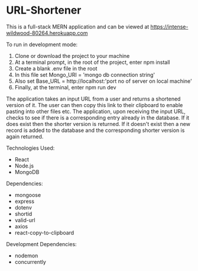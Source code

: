 # URL-Shortener

This is a full-stack MERN application and can be viewed at https://intense-wildwood-80264.herokuapp.com

To run in development mode:

1. Clone or download the project to your machine
2. At a terminal prompt, in the root of the project, enter npm install
3. Create a blank .env file in the root
4. In this file set Mongo_URI = 'mongo db connection string'
5. Also set Base_URL = http://localhost:'port no of server on local machine'
6. Finally, at the terminal, enter npm run dev

The application takes an input URL from a user and returns a shortened version of it.
The user can then copy this link to their clipboard to enable pasting into other files etc.
The application, upon receiving the input URL, checks to see if there is a corresponding
entry already in the database. If it does exist then the shorter version is returned.
If it doesn't exist then a new record is added to the database and the corresponding
shorter version is again returned.

Technologies Used:

- React
- Node.js
- MongoDB

Dependencies:

- mongoose
- express
- dotenv
- shortid
- valid-url
- axios
- react-copy-to-clipboard

Development Dependencies:

- nodemon
- concurrently
